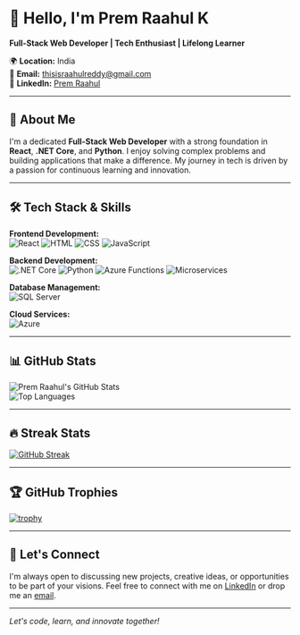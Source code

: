 # 👋 Hello, I'm Prem Raahul K

**Full-Stack Web Developer | Tech Enthusiast | Lifelong Learner**

🌍 **Location:** India  
📧 **Email:** [thisisraahulreddy@gmail.com](mailto:thisisraahulreddy@gmail.com)  
🔗 **LinkedIn:** [Prem Raahul](https://www.linkedin.com/in/premraahul/)

---

## 🌟 About Me

I'm a dedicated **Full-Stack Web Developer** with a strong foundation in **React**, **.NET Core**, and **Python**. I enjoy solving complex problems and building applications that make a difference. My journey in tech is driven by a passion for continuous learning and innovation.

---

## 🛠️ Tech Stack & Skills

**Frontend Development:**  
![React](https://img.shields.io/badge/React-61DAFB?style=flat-square&logo=react&logoColor=white) ![HTML](https://img.shields.io/badge/HTML5-E34F26?style=flat-square&logo=html5&logoColor=white) ![CSS](https://img.shields.io/badge/CSS3-1572B6?style=flat-square&logo=css3&logoColor=white) ![JavaScript](https://img.shields.io/badge/JavaScript-F7DF1E?style=flat-square&logo=javascript&logoColor=black)

**Backend Development:**  
![.NET Core](https://img.shields.io/badge/.NET_Core-512BD4?style=flat-square&logo=dotnet&logoColor=white) ![Python](https://img.shields.io/badge/Python-3776AB?style=flat-square&logo=python&logoColor=white) ![Azure Functions](https://img.shields.io/badge/Azure_Functions-0062AD?style=flat-square&logo=azure-functions&logoColor=white) ![Microservices](https://img.shields.io/badge/Microservices-FF6F00?style=flat-square&logo=microservices&logoColor=white)

**Database Management:**  
![SQL Server](https://img.shields.io/badge/SQL_Server-CC2927?style=flat-square&logo=microsoft-sql-server&logoColor=white)

**Cloud Services:**  
![Azure](https://img.shields.io/badge/Azure-0078D4?style=flat-square&logo=microsoft-azure&logoColor=white)

---

## 📊 GitHub Stats

![Prem Raahul's GitHub Stats](https://github-readme-stats.vercel.app/api?username=PremRaahul-K&show_icons=true&theme=radical)  
![Top Languages](https://github-readme-stats.vercel.app/api/top-langs/?username=PremRaahul-K&layout=compact&theme=radical)

---

## 🔥 Streak Stats

[![GitHub Streak](https://github-readme-streak-stats.herokuapp.com/?user=PremRaahul-K&theme=radical)](https://git.io/streak-stats)

---

## 🏆 GitHub Trophies

[![trophy](https://github-profile-trophy.vercel.app/?username=PremRaahul-K&theme=radical)](https://github.com/ryo-ma/github-profile-trophy)

---

## 🤝 Let's Connect

I'm always open to discussing new projects, creative ideas, or opportunities to be part of your visions. Feel free to connect with me on [LinkedIn](https://www.linkedin.com/in/premraahul/) or drop me an [email](mailto:raahulreddy99@gmail.com).

---

*Let's code, learn, and innovate together!*
